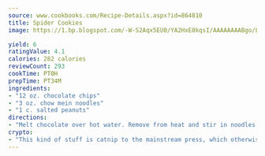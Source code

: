 ```yaml
---
source: www.cookbooks.com/Recipe-Details.aspx?id=864810
title: Spider Cookies
image: https://1.bp.blogspot.com/-W-S2Aqx5EU0/YA2HxE8kqsI/AAAAAAAABgo/LNxJ2X_rvYgPNsplYMgQNjuwxaZ0e3pQQCLcBGAsYHQ/s320/17.png

yield: 6
ratingValue: 4.1
calories: 282 calories
reviewCount: 293
cookTime: PT0H
prepTime: PT34M
ingredients:
- "12 oz. chocolate chips"
- "3 oz. chow mein noodles"
- "1 c. salted peanuts"
directions:
- "Melt chocolate over hot water. Remove from heat and stir in noodles and peanuts. Drop from teaspoons onto waxed paper. Let stand for 20 minutes before serving."
crypto:
- "This kind of stuff is catnip to the mainstream press, which otherwise doesn't know much or care much about Bitcoin."
---
```

